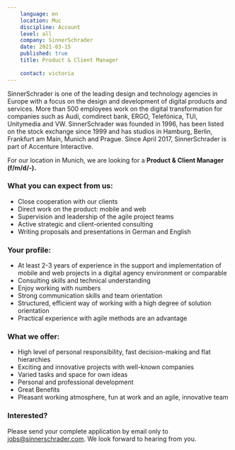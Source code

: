 ```yaml
---
    language: en
    location: Muc
    discipline: Account
    level: all
    company: SinnerSchrader
    date: 2021-03-15
    published: true
    title: Product & Client Manager
     
    contact: victoria
---
```


SinnerSchrader is one of the leading design and technology agencies in Europe with a focus on the design and development of digital products and services. More than 500 employees work on the digital transformation for companies such as Audi, comdirect bank, ERGO, Telefónica, TUI, Unitymedia and VW. SinnerSchrader was founded in 1996, has been listed on the stock exchange since 1999 and has studios in Hamburg, Berlin, Frankfurt am Main, Munich and Prague. Since April 2017, SinnerSchrader is part of Accenture Interactive.
 
For our location in Munich, we are looking for a **Product & Client Manager (f/m/d/-).**

### What you can expect from us:
 
- Close cooperation with our clients
- Direct work on the product: mobile and web
- Supervision and leadership of the agile project teams
- Active strategic and client-oriented consulting
- Writing proposals and presentations in German and English
 
### Your profile:
 
- At least 2-3 years of experience in the support and implementation of mobile and web projects in a digital agency environment or comparable
- Consulting skills and technical understanding
- Enjoy working with numbers
- Strong communication skills and team orientation
- Structured, efficient way of working with a high degree of solution orientation
- Practical experience with agile methods are an advantage

### What we offer:
 
- High level of personal responsibility, fast decision-making and flat hierarchies
- Exciting and innovative projects with well-known companies
- Varied tasks and space for own ideas
- Personal and professional development
- Great Benefits
- Pleasant working atmosphere, fun at work and an agile, innovative team
 
### Interested?

Please send your complete application by email only to <jobs@sinnerschrader.com>. 
We look forward to hearing from you.
